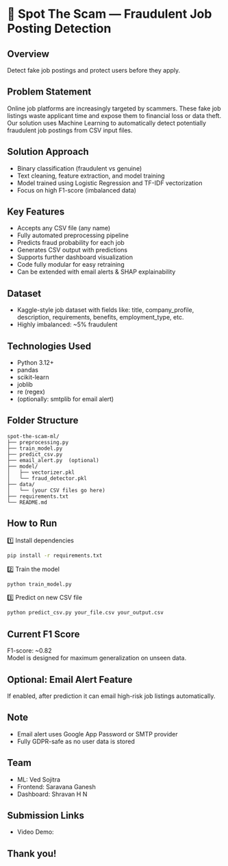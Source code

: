 # 🚀 Spot The Scam — Fraudulent Job Posting Detection

## Overview

Detect fake job postings and protect users before they apply.

## Problem Statement

Online job platforms are increasingly targeted by scammers. These fake job listings waste applicant time and expose them to financial loss or data theft.
Our solution uses Machine Learning to automatically detect potentially fraudulent job postings from CSV input files.

## Solution Approach

- Binary classification (fraudulent vs genuine)
- Text cleaning, feature extraction, and model training
- Model trained using Logistic Regression and TF-IDF vectorization
- Focus on high F1-score (imbalanced data)

## Key Features

- Accepts any CSV file (any name)
- Fully automated preprocessing pipeline
- Predicts fraud probability for each job
- Generates CSV output with predictions
- Supports further dashboard visualization
- Code fully modular for easy retraining
- Can be extended with email alerts & SHAP explainability

## Dataset

- Kaggle-style job dataset with fields like: title, company_profile, description, requirements, benefits, employment_type, etc.
- Highly imbalanced: ~5% fraudulent

## Technologies Used

- Python 3.12+
- pandas
- scikit-learn
- joblib
- re (regex)
- (optionally: smtplib for email alert)

## Folder Structure

```
spot-the-scam-ml/
├── preprocessing.py
├── train_model.py
├── predict_csv.py
├── email_alert.py  (optional)
├── model/
│   ├── vectorizer.pkl
│   └── fraud_detector.pkl
├── data/
│   └── (your CSV files go here)
├── requirements.txt
└── README.md
```

## How to Run

1️⃣ Install dependencies

```bash
pip install -r requirements.txt
```

2️⃣ Train the model

```bash
python train_model.py
```

3️⃣ Predict on new CSV file

```bash
python predict_csv.py your_file.csv your_output.csv
```

## Current F1 Score

F1-score: ~0.82  
Model is designed for maximum generalization on unseen data.

## Optional: Email Alert Feature

If enabled, after prediction it can email high-risk job listings automatically.

## Note

- Email alert uses Google App Password or SMTP provider
- Fully GDPR-safe as no user data is stored

## Team

- ML: Ved Sojitra
- Frontend: Saravana Ganesh
- Dashboard: Shravan H N

## Submission Links

- Video Demo:

## Thank you!
